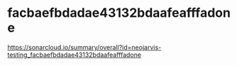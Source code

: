 # facbaefbdadae43132bdaafeafffadone
https://sonarcloud.io/summary/overall?id=neojarvis-testing_facbaefbdadae43132bdaafeafffadone
